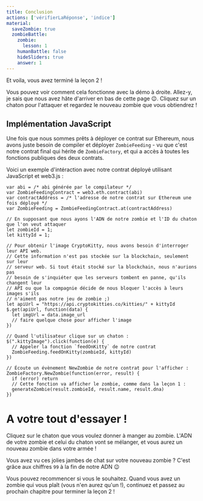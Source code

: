 ```yaml
---
title: Conclusion
actions: ['vérifierLaRéponse', 'indice']
material:
  saveZombie: true
  zombieBattle:
    zombie:
      lesson: 1
    humanBattle: false
    hideSliders: true
    answer: 1
---
```


Et voila, vous avez terminé la leçon 2 !

Vous pouvez voir comment cela fonctionne avec la démo à droite. Allez-y, je sais que nous avez hâte d'arriver en bas de cette page 😉. Cliquez sur un chaton pour l'attaquer et regardez le nouveau zombie que vous obtiendrez !

## Implémentation JavaScript

Une fois que nous sommes prêts à déployer ce contrat sur Ethereum, nous avons juste besoin de compiler et déployer `ZombieFeeding` - vu que c'est notre contrat final qui hérite de `ZombieFactory`, et qui a accès à toutes les fonctions publiques des deux contrats.

Voici un exemple d'intéraction avec notre contrat déployé utilisant JavaScript et web3.js :

```
var abi = /* abi générée par le compilateur */
var ZombieFeedingContract = web3.eth.contract(abi)
var contractAddress = /* l'adresse de notre contrat sur Ethereum une fois déployé */
var ZombieFeeding = ZombieFeedingContract.at(contractAddress)

// En supposant que nous ayons l'ADN de notre zombie et l'ID du chaton que l'on veut attaquer
let zombieId = 1;
let kittyId = 1;

// Pour obtenir l'image CryptoKitty, nous avons besoin d'interroger leur API web.
// Cette information n'est pas stockée sur la blockchain, seulement sur leur
// serveur web. Si tout était stocké sur la blockchain, nous n'aurions pas
// besoin de s'inquiéter que les serveurs tombent en panne, qu'ils changent leur
// API ou que la compagnie décide de nous bloquer l'accès à leurs images s'ils
// n'aiment pas notre jeu de zombie ;)
let apiUrl = "https://api.cryptokitties.co/kitties/" + kittyId
$.get(apiUrl, function(data) {
  let imgUrl = data.image_url
  // faire quelque chose pour afficher l'image
})

// Quand l'utilisateur clique sur un chaton :
$(".kittyImage").click(function(e) {
  // Appeler la fonction `feedOnKitty` de notre contrat
  ZombieFeeding.feedOnKitty(zombieId, kittyId)
})

// Écoute un évènement NewZombie de notre contrat pour l'afficher :
ZombieFactory.NewZombie(function(error, result) {
  if (error) return
  // Cette fonction va afficher le zombie, comme dans la leçon 1 :
  generateZombie(result.zombieId, result.name, result.dna)
})
```

# A votre tout d'essayer !

Cliquez sur le chaton que vous voulez donner à manger au zombie. L'ADN de votre zombie et celui du chaton vont se mélanger, et vous aurez un nouveau zombie dans votre armée !

Vous avez vu ces jolies jambes de chat sur votre nouveau zombie ? C'est grâce aux chiffres `99` à la fin de notre ADN 😉

Vous pouvez recommencer si vous le souhaitez. Quand vous avez un zombie qui vous plaît (vous n'en aurez qu'un !), continuez et passez au prochain chapitre pour terminer la leçon 2 !
